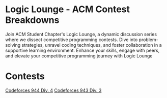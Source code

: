 # Logic Lounge - ACM Contest Breakdowns

Join ACM Student Chapter's Logic Lounge, a dynamic discussion series where we dissect competitive programming contests. Dive into problem-solving strategies, unravel coding techniques, and foster collaboration in a supportive learning environment. Enhance your skills, engage with peers, and elevate your competitive programming journey with Logic Lounge

# Contests

[Codeforces 944 Div. 4](./cf_944_div4)
[Codeforces 943 Div. 3](./cf_943_div3)
